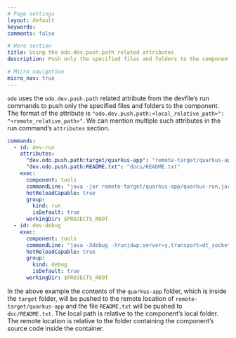 ```yaml
---
# Page settings
layout: default
keywords:
comments: false

# Hero section
title: Using the odo.dev.push.path related attributes
description: Push only the specified files and folders to the component.

# Micro navigation
micro_nav: true
---
```

`odo` uses the `odo.dev.push.path` related attribute from the devfile’s run commands to push only the specified files and folders to the component. The format of the attribute is `"odo.dev.push.path:<local_relative_path>": "<remote_relative_path>"`. We can mention multiple such attributes in the run command’s `attributes` section.

``` yaml
commands:
  - id: dev-run
    attributes:
      "dev.odo.push.path:target/quarkus-app": "remote-target/quarkus-app"
      "dev.odo.push.path:README.txt": "docs/README.txt"
    exec:
      component: tools
      commandLine: "java -jar remote-target/quarkus-app/quarkus-run.jar -Dquarkus.http.host=0.0.0.0"
      hotReloadCapable: true
      group:
        kind: run
        isDefault: true
      workingDir: $PROJECTS_ROOT
  - id: dev-debug
    exec:
      component: tools
      commandLine: "java -Xdebug -Xrunjdwp:server=y,transport=dt_socket,address=${DEBUG_PORT},suspend=n -jar remote-target/quarkus-app/quarkus-run.jar -Dquarkus.http.host=0.0.0.0"
      hotReloadCapable: true
      group:
        kind: debug
        isDefault: true
      workingDir: $PROJECTS_ROOT
```

In the above example the contents of the `quarkus-app` folder, which is inside the `target` folder, will be pushed to the remote location of `remote-target/quarkus-app` and the file `README.txt` will be pushed to `doc/README.txt`. The local path is relative to the component’s local folder. The remote location is relative to the folder containing the component’s source code inside the container.
